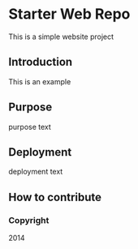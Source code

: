 # Starter Web Repo

This is a simple website project

## Introduction

This is an example

## Purpose

purpose text

## Deployment

deployment text

## How to contribute

### Copyright

2014

